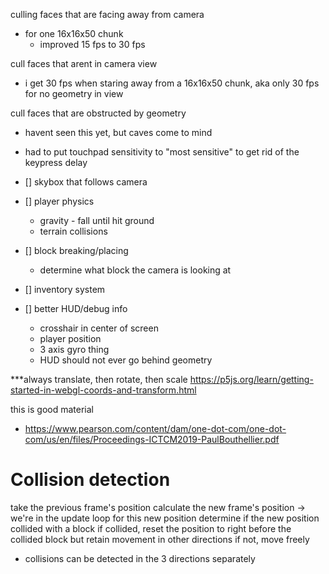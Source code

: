


culling faces that are facing away from camera
- for one 16x16x50 chunk
    - improved 15 fps to 30 fps


cull faces that arent in camera view
- i get 30 fps when staring away from a 16x16x50 chunk, aka only 30 fps for no geometry in view

cull faces that are obstructed by geometry
- havent seen this yet, but caves come to mind


- had to put touchpad sensitivity to "most sensitive" to get rid of the keypress delay


- [] skybox that follows camera
- [] player physics
    - gravity - fall until hit ground
    - terrain collisions
- [] block breaking/placing
    - determine what block the camera is looking at
- [] inventory system
- [] better HUD/debug info
    - crosshair in center of screen
    - player position
    - 3 axis gyro thing
    - HUD should not ever go behind geometry



***always translate, then rotate, then scale
https://p5js.org/learn/getting-started-in-webgl-coords-and-transform.html

this is good material
- https://www.pearson.com/content/dam/one-dot-com/one-dot-com/us/en/files/Proceedings-ICTCM2019-PaulBouthellier.pdf



# Collision detection
take the previous frame's position
calculate the new frame's position -> we're in the update loop for this new position
determine if the new position collided with a block
if collided, reset the position to right before the collided block 
    but retain movement in other directions
if not, move freely

- collisions can be detected in the 3 directions separately